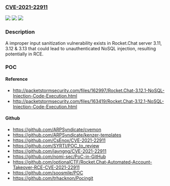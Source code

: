 ### [CVE-2021-22911](https://cve.mitre.org/cgi-bin/cvename.cgi?name=CVE-2021-22911)
![](https://img.shields.io/static/v1?label=Product&message=Rocket.Chat%20server&color=blue)
![](https://img.shields.io/static/v1?label=Version&message=n%2Fa&color=blue)
![](https://img.shields.io/static/v1?label=Vulnerability&message=Failure%20to%20Sanitize%20Special%20Elements%20into%20a%20Different%20Plane%20(Special%20Element%20Injection)%20(CWE-75)&color=brighgreen)

### Description

A improper input sanitization vulnerability exists in Rocket.Chat server 3.11, 3.12 & 3.13 that could lead to unauthenticated NoSQL injection, resulting potentially in RCE.

### POC

#### Reference
- http://packetstormsecurity.com/files/162997/Rocket.Chat-3.12.1-NoSQL-Injection-Code-Execution.html
- http://packetstormsecurity.com/files/163419/Rocket.Chat-3.12.1-NoSQL-Injection-Code-Execution.html

#### Github
- https://github.com/ARPSyndicate/cvemon
- https://github.com/ARPSyndicate/kenzer-templates
- https://github.com/CsEnox/CVE-2021-22911
- https://github.com/SYRTI/POC_to_review
- https://github.com/jayngng/CVE-2021-22911
- https://github.com/nomi-sec/PoC-in-GitHub
- https://github.com/optionalCTF/Rocket.Chat-Automated-Account-Takeover-RCE-CVE-2021-22911
- https://github.com/soosmile/POC
- https://github.com/trhacknon/Pocingit

